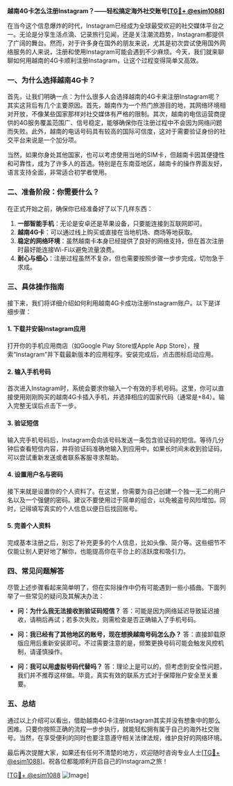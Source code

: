 **越南4G卡怎么注册Instagram？——轻松搞定海外社交账号[[TG💪+ @esim1088](https://t.me/s/esim1088)]**

在当今这个信息爆炸的时代，Instagram已经成为全球最受欢迎的社交媒体平台之一。无论是分享生活点滴、记录旅行见闻，还是关注潮流趋势，Instagram都提供了广阔的舞台。然而，对于许多身在国外的朋友来说，尤其是初次尝试使用国外网络服务的人来说，注册和使用Instagram可能会遇到不少麻烦。今天，我们就来聊聊如何用越南的4G卡顺利注册Instagram，让这个过程变得简单又高效。

### 一、为什么选择越南4G卡？

首先，让我们明确一点：为什么很多人会选择越南的4G卡来注册Instagram呢？其实这背后有几个主要原因。首先，越南作为一个热门旅游目的地，其网络环境相对开放，不像某些国家那样对社交媒体有严格的限制。其次，越南的电信运营商提供的4G服务覆盖范围广、信号稳定，能够确保你在注册过程中不会因为网络问题而失败。此外，越南的电话号码具有较高的国际可信度，这对于需要验证身份的社交平台来说是一个加分项。

当然，如果你身处其他国家，也可以考虑使用当地的SIM卡，但越南卡因其便捷性和可靠性，成为了许多人的首选。特别是在东南亚地区，越南卡的操作界面友好，语言支持全面，非常适合初学者使用。

### 二、准备阶段：你需要什么？

在正式开始之前，确保你已经准备好了以下几样东西：

1. **一部智能手机**：无论是安卓还是苹果设备，只要能连接到互联网即可。
2. **越南4G卡**：可以通过线上购买或直接在当地机场、商场等地获取。
3. **稳定的网络环境**：虽然越南卡本身已经提供了良好的网络支持，但在首次注册时最好能连接Wi-Fi以避免流量浪费。
4. **耐心与细心**：注册过程虽然不复杂，但也需要按照步骤一步步完成，切勿急于求成。

### 三、具体操作指南

接下来，我们将详细介绍如何利用越南4G卡成功注册Instagram账户。以下是详细步骤：

#### 1. 下载并安装Instagram应用
打开你的手机应用商店（如Google Play Store或Apple App Store），搜索“Instagram”并下载最新版本的应用程序。安装完成后，点击图标启动应用。

#### 2. 输入手机号码
首次进入Instagram时，系统会要求你输入一个有效的手机号码。这里，你可以直接使用刚刚购买的越南4G卡插入手机，并选择相应的国家代码（通常是+84）。输入完整无误后点击下一步。

#### 3. 验证短信
输入完手机号码后，Instagram会向该号码发送一条包含验证码的短信。等待几分钟后查看短信内容，并将验证码准确地输入到应用中。如果长时间未收到验证码，可以尝试重新发送或者联系客服寻求帮助。

#### 4. 设置用户名与密码
接下来就是设置你的个人资料了。在这里，你需要为自己创建一个独一无二的用户名以及一个强健的密码。建议不要使用过于简单的组合，以免被盗号风险增加。同时，记得填写真实的个人信息以便日后找回账号。

#### 5. 完善个人资料
完成基本注册之后，别忘了补充更多的个人信息，比如头像、简介等。这些细节不仅能让别人更好地了解你，也能提高你在平台上的活跃度和吸引力。

### 四、常见问题解答

尽管上述步骤看起来简单明了，但在实际操作中仍有可能遇到一些小插曲。下面列举了一些常见的疑问及其解决办法：

- **问：为什么我无法接收到验证码短信？**
  答：可能是因为网络延迟导致延迟接收，请稍后再试；若多次失败，则需检查是否正确输入了手机号码。

- **问：我已经有了其他地区的账号，现在想换越南号码怎么办？**
  答：直接卸载原版应用后重新安装即可。不过需要注意的是，频繁更换号码可能会触发风控机制，请谨慎操作。

- **问：我可以用虚拟号码代替吗？**
  答：理论上是可以的，但考虑到安全性问题，我们并不推荐这样做。毕竟，真实有效的联系方式对于保障账户安全至关重要。

### 五、总结

通过以上介绍可以看出，借助越南4G卡注册Instagram其实并没有想象中的那么困难。只要你按照正确的流程一步步执行，就能轻松拥有属于自己的海外社交账号。当然，在享受便利的同时也要注意遵守相关法律法规，维护良好的网络环境。

最后再次提醒大家，如果还有任何不清楚的地方，欢迎随时咨询专业人士[[TG💪+ @esim1088](https://t.me/s/esim1088)]。祝各位都能顺利开启自己的Instagram之旅！

[[TG💪+ @esim1088](https://t.me/s/esim1088) ![Image](https://i.postimg.cc/4NQfJmqS/Snipaste-2025-05-13-00-14-12.png)]
